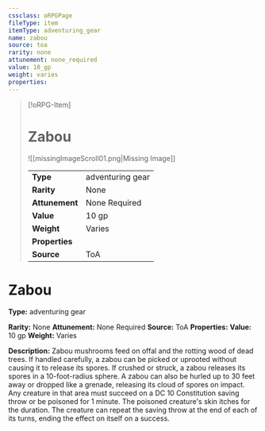 ```yaml
---
cssclass: oRPGPage
fileType: item
itemType: adventuring_gear
name: zabou
source: toa
rarity: none
attunement: none_required
value: 10_gp
weight: varies
properties:
---
```

> [!oRPG-Item]
> # Zabou
> ![[missingImageScroll01.png|Missing Image]]
>
> |  |   |
> |:--|---|
> |**Type** | adventuring gear |
> |**Rarity** | None |
> | **Attunement** | None Required |
> | **Value** | 10 gp |
>  | **Weight**| Varies |
>  |**Properties** |  |
> | **Source** | ToA |

#  Zabou
**Type:** adventuring gear

**Rarity:** None
**Attunement:** None Required
**Source:** ToA
**Properties:**
**Value:** 10 gp
**Weight:** Varies

**Description:** Zabou mushrooms feed on offal and the rotting wood of dead trees. If handled carefully, a zabou can be picked or uprooted without causing it to release its spores. If crushed or struck, a zabou releases its spores in a 10-foot-radius sphere. A zabou can also be hurled up to 30 feet away or dropped like a grenade, releasing its cloud of spores on impact. Any creature in that area must succeed on a DC 10 Constitution saving throw or be poisoned for 1 minute. The poisoned creature&#39;s skin itches for the duration. The creature can repeat the saving throw at the end of each of its turns, ending the effect on itself on a success.


